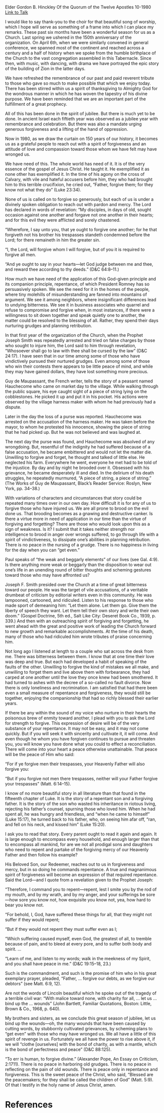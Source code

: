 Elder Gordon B. Hinckley
Of the Quorum of the Twelve Apostles
10-1980
[Link to Talk](https://www.churchofjesuschrist.org/study/general-conference/1980/10/of-you-it-is-required-to-forgive?lang=eng)

I would like to say thank-you to the choir for that beautiful song of worship, which I hope will serve as something of a frame into which I can place my remarks. These past six months have been a wonderful season for us as a Church. Last spring we ushered in the 150th anniversary of the organization. On April 6th, when we were similarly convened in general conference, we spanned most of the continent and reached across a century and a half of history when we spoke from the humble birthplace of the Church to the vast congregation assembled in this Tabernacle. Since then, with music, with dancing, with drama we have portrayed the epic story of the building of Zion in the latter days.

We have refreshed the remembrance of our past and paid reverent tribute to those who gave so much to make possible that which we enjoy today. There has been stirred within us a spirit of thanksgiving to Almighty God for the wondrous manner in which he has woven the tapestry of his divine purpose. We have been reminded that we are an important part of the fulfillment of a great prophecy.

All of this has been done in the spirit of jubilee. But there is much yet to be done. In ancient Israel each fiftieth year was observed as a jubilee year with remembrance and celebration. But there was also a mandate urging generous forgiveness and a lifting of the hand of oppression.

Now in 1980, as we draw the curtain on 150 years of our history, it becomes us as a grateful people to reach out with a spirit of forgiveness and an attitude of love and compassion toward those whom we have felt may have wronged us.

We have need of this. The whole world has need of it. It is of the very essence of the gospel of Jesus Christ. He taught it. He exemplified it as none other has exemplified it. In the time of his agony on the cross of Calvary, with vile and hateful accusers before him, they who had brought him to this terrible crucifixion, he cried out, “Father, forgive them; for they know not what they do” (Luke 23:34).

None of us is called on to forgive so generously, but each of us is under a divinely spoken obligation to reach out with pardon and mercy. The Lord has declared in words of revelation: “My disciples, in days of old, sought occasion against one another and forgave not one another in their hearts; and for this evil they were afflicted and sorely chastened.

“Wherefore, I say unto you, that ye ought to forgive one another; for he that forgiveth not his brother his trespasses standeth condemned before the Lord; for there remaineth in him the greater sin.

“I, the Lord, will forgive whom I will forgive, but of you it is required to forgive all men.

“And ye ought to say in your hearts—let God judge between me and thee, and reward thee according to thy deeds.” (D&C 64:8–11.)

How much we have need of the application of this God-given principle and its companion principle, repentance, of which President Romney has so persuasively spoken. We see the need for it in the homes of the people, where tiny molehills of misunderstanding are fanned into mountains of argument. We see it among neighbors, where insignificant differences lead to undying bitterness. We see it in business associates who quarrel and refuse to compromise and forgive when, in most instances, if there were a willingness to sit down together and speak quietly one to another, the matter could be resolved to the blessing of all. Rather, they spend their days nurturing grudges and planning retribution.

In that first year of the organization of the Church, when the Prophet Joseph Smith was repeatedly arrested and tried on false charges by those who sought to injure him, the Lord said to him through revelation, “Whosoever shall go to law with thee shall be cursed by the law” (D&C 24:17). I have seen that in our time among some of those who have vindictively pursued their nurtured grudges. Even among some of those who win their contests there appears to be little peace of mind, and while they may have gained dollars, they have lost something more precious.

Guy de Maupassant, the French writer, tells the story of a peasant named Hauchecome who came on market day to the village. While walking through the public square, his eye caught sight of a piece of string lying on the cobblestones. He picked it up and put it in his pocket. His actions were observed by the village harness maker with whom he had previously had a dispute.

Later in the day the loss of a purse was reported. Hauchecome was arrested on the accusation of the harness maker. He was taken before the mayor, to whom he protested his innocence, showing the piece of string that he had picked up. But he was not believed and was laughed at.

The next day the purse was found, and Hauchecome was absolved of any wrongdoing. But, resentful of the indignity he had suffered because of a false accusation, he became embittered and would not let the matter die. Unwilling to forgive and forget, he thought and talked of little else. He neglected his farm. Everywhere he went, everyone he met had to be told of the injustice. By day and by night he brooded over it. Obsessed with his grievance, he became desperately ill and died. In the delirium of his death struggles, he repeatedly murmured, “A piece of string, a piece of string.” (The Works of Guy de Maupassant, Black’s Reader Service: Roslyn, New York, pp. 34–38.)

With variations of characters and circumstances that story could be repeated many times over in our own day. How difficult it is for any of us to forgive those who have injured us. We are all prone to brood on the evil done us. That brooding becomes as a gnawing and destructive canker. Is there a virtue more in need of application in our time than the virtue of forgiving and forgetting? There are those who would look upon this as a sign of weakness. Is it? I submit that it takes neither strength nor intelligence to brood in anger over wrongs suffered, to go through life with a spirit of vindictiveness, to dissipate one’s abilities in planning retribution. There is no peace in the nursing of a grudge. There is no happiness in living for the day when you can “get even.”

Paul speaks of “the weak and beggarly elements” of our lives (see Gal. 4:9). Is there anything more weak or beggarly than the disposition to wear out one’s life in an unending round of bitter thoughts and scheming gestures toward those who may have affronted us?

Joseph F. Smith presided over the Church at a time of great bitterness toward our people. He was the target of vile accusations, of a veritable drumbeat of criticism by editorial writers even in this community. He was lampooned, cartooned, and ridiculed. Listen to his response to those who made sport of demeaning him: “Let them alone. Let them go. Give them the liberty of speech they want. Let them tell their own story and write their own doom.” (Gospel Doctrine, 5th ed., Salt Like City: Deseret Book Co., 1939, p. 339.) And then with an outreaching spirit of forgiving and forgetting, he went ahead with the great and positive work of leading the Church forward to new growth and remarkable accomplishments. At the time of his death, many of those who had ridiculed him wrote tributes of praise concerning him.

Not long ago I listened at length to a couple who sat across the desk from me. There was bitterness between them. I know that at one time their love was deep and true. But each had developed a habit of speaking of the faults of the other. Unwilling to forgive the kind of mistakes we all make, and unwilling to forget them and live above them with forbearance, they had carped at one another until the love they once knew had been smothered. It had turned to ashes with the decree of a so-called no fault divorce. Now there is only loneliness and recrimination. I am satisfied that had there been even a small measure of repentance and forgiveness, they would still be together, enjoying the companionship that had so richly blessed their earlier years.

If there be any within the sound of my voice who nurture in their hearts the poisonous brew of enmity toward another, I plead with you to ask the Lord for strength to forgive. This expression of desire will be of the very substance of your repentance. It may not be easy, and it may not come quickly. But if you will seek it with sincerity and cultivate it, it will come. And even though he whom you have forgiven continues to pursue and threaten you, you will know you have done what you could to effect a reconciliation. There will come into your heart a peace otherwise unattainable. That peace will be the peace of Him who said:

“For if ye forgive men their trespasses, your Heavenly Father will also forgive you:

“But if you forgive not men there trespasses, neither will your Father forgive your trespasses” (Matt. 6:14–15).

I know of no more beautiful story in all literature than that found in the fifteenth chapter of Luke. It is the story of a repentant son and a forgiving father. It is the story of the son who wasted his inheritance in riotous living, rejecting his father’s counsel, spurning those who loved him. When he had spent all, he was hungry and friendless, and “when he came to himself” (Luke 15:17), he turned back to his father, who, on seeing him afar off, “ran, and fell on his neck, and kissed him” (Luke 15:20).

I ask you to read that story. Every parent ought to read it again and again. It is large enough to encompass every household, and enough larger than that to encompass all mankind, for are we not all prodigal sons and daughters who need to repent and partake of the forgiving mercy of our Heavenly Father and then follow his example?

His Beloved Son, our Redeemer, reaches out to us in forgiveness and mercy, but in so doing he commands repentance. A true and magnanimous spirit of forgiveness will become an expression of that required repentance. Said the Lord—and I quote from a revelation given to the Prophet Joseph:

“Therefore, I command you to repent—repent, lest I smite you by the rod of my mouth, and by my wrath, and by my anger, and your sufferings be sore—how sore you know not, how exquisite you know not, yea, how hard to bear you know not.

“For behold, I, God, have suffered these things for all, that they might not suffer if they would repent;

“But if they would not repent they must suffer even as I;

“Which suffering caused myself, even God, the greatest of all, to tremble because of pain, and to bleed at every pore, and to suffer both body and spirit. …

“Learn of me, and listen to my words; walk in the meekness of my Spirit, and you shall have peace in me.” (D&C 19:15–18, 23.)

Such is the commandment, and such is the promise of him who in his great exemplary prayer, pleaded, “Father, … forgive our debts, as we forgive our debtors” (see Matt. 6:9, 12).

Are not the words of Lincoln beautiful which he spoke out of the tragedy of a terrible civil war: “With malice toward none, with charity for all, … let us … bind up the … wounds” (John Bartlett, Familiar Quotations, Boston: Little, Brown & Co., 1968, p. 640).

My brothers and sisters, as we conclude this great season of jubilee, let us bind up the wounds—oh, the many wounds that have been caused by cutting words, by stubbornly cultivated grievances, by scheming plans to “get even” with those who may have wronged us. We all have a little of this spirit of revenge in us. Fortunately we all have the power to rise above it, if we will “clothe [ourselves] with the bond of charity, as with a mantle, which is the bond of perfectness and peace” (D&C 88:125).

“To err is human, to forgive divine.” (Alexander Pope, An Essay on Criticism, 2:1711). There is no peace in harboring old grudges. There is no peace in reflecting on the pain of old wounds. There is peace only in repentance and forgiveness. This is the sweet peace of the Christ, who said, “Blessed are the peacemakers; for they shall be called the children of God” (Matt. 5:9). Of that I testify in the holy name of Jesus Christ, amen.

# References
